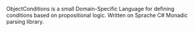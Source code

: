 ObjectConditions is a small Domain-Specific Language for defining conditions based on propositional logic. Written on Sprache C# Monadic parsing library.